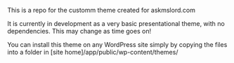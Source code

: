 This is a repo for the customm theme created for askmslord.com

It is currently in development as a very basic presentational theme, with no
dependencies. This may change as time goes on!

You can install this theme on any WordPress site simply by copying the files
into a folder in [site home]/app/public/wp-content/themes/
